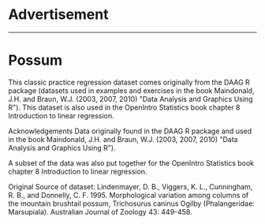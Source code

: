 # Advertisement






---
# Possum
This classic practice regression dataset comes originally from the DAAG R package (datasets used in examples and exercises in the book Maindonald, J.H. and Braun, W.J. (2003, 2007, 2010) "Data Analysis and Graphics Using R"). This dataset is also used in the OpenIntro Statistics book chapter 8 Introduction to linear regression.

Acknowledgements
Data originally found in the DAAG R package and used in the book Maindonald, J.H. and Braun, W.J. (2003, 2007, 2010) "Data Analysis and Graphics Using R").

A subset of the data was also put together for the OpenIntro Statistics book chapter 8 Introduction to linear regression.

Original Source of dataset:
Lindenmayer, D. B., Viggers, K. L., Cunningham, R. B., and Donnelly, C. F. 1995. Morphological variation among columns of the mountain brushtail possum, Trichosurus caninus Ogilby (Phalangeridae: Marsupiala). Australian Journal of Zoology 43: 449-458.
